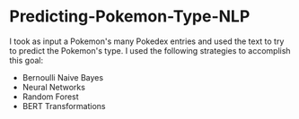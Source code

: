 # Predicting-Pokemon-Type-NLP
I took as input a Pokemon's many Pokedex entries and used the text to try to predict the Pokemon's type. I used the following strategies to accomplish this goal:
* Bernoulli Naive Bayes
* Neural Networks
* Random Forest
* BERT Transformations
